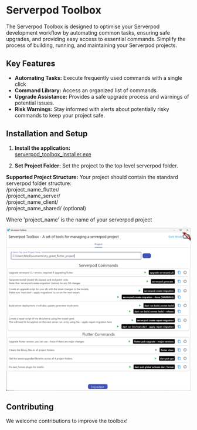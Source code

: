 # Serverpod Toolbox

The Serverpod Toolbox is designed to optimise your Serverpod development workflow by automating common tasks, ensuring safe upgrades, 
and providing easy access to essential commands.  Simplify the process of building, running, and maintaining your Serverpod projects.

## Key Features

- **Automating Tasks:** Execute frequently used commands with a single click
- **Command Library:** Access an organized list of commands.
- **Upgrade Assistance:** Provides a safe upgrade process and warnings of potential issues.
- **Risk Warnings:** Stay informed with alerts about potentially risky commands to keep your project safe.

## Installation and Setup

1. **Install the application:**  
   [serverpod_toolbox_installer.exe](https://github.com/KomosSolutions/serverpod_toolbox/blob/master/installer/Output/serverpod_toolbox_installer.exe)

2. **Set Project Folder:** Set the project to the top level serverpod folder.

**Supported Project Structure:**
Your project should contain the standard serverpod folder structure:  
/project_name_flutter/  
/project_name_server/  
/project_name_client/  
/project_name_shared/ (optional)  

Where 'project_name' is the name of your serverpod project

![Screenshot of Serverpod Toolbox](readme/screenshot.png)

## Contributing

We welcome contributions to improve the toolbox! 

